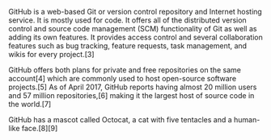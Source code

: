 GitHub is a web-based Git or version control repository and Internet hosting service. It is mostly used for code. It offers all of the distributed version control and source code management (SCM) functionality of Git as well as adding its own features. It provides access control and several collaboration features such as bug tracking, feature requests, task management, and wikis for every project.[3]

GitHub offers both plans for private and free repositories on the same account[4] which are commonly used to host open-source software projects.[5] As of April 2017, GitHub reports having almost 20 million users and 57 million repositories,[6] making it the largest host of source code in the world.[7]

GitHub has a mascot called Octocat, a cat with five tentacles and a human-like face.[8][9]
